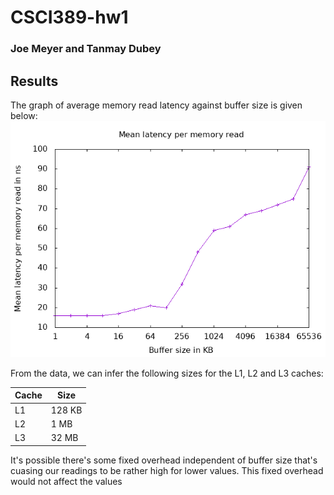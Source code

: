 # CSCI389-hw1
### Joe Meyer and Tanmay Dubey
## Results

The graph of average memory read latency against buffer size is given below:
![Memory read latency vs buffer size](/graphs/graph1.gif)

From the data, we can infer the following sizes for the L1, L2 and L3 caches:

Cache | Size
----- | ----
L1 | 128 KB
L2 | 1 MB
L3 | 32 MB

It's possible there's some fixed overhead independent of buffer size that's cuasing our readings to be rather high for lower values. This fixed overhead would not affect the values 
